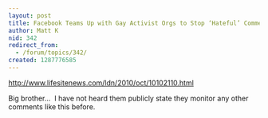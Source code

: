 ```yaml
---
layout: post
title: Facebook Teams Up with Gay Activist Orgs to Stop ‘Hateful’ Comments
author: Matt K
nid: 342
redirect_from:
  - /forum/topics/342/
created: 1287776585
---
```

<p><a href="http://www.lifesitenews.com/ldn/2010/oct/10102110.html">http://www.lifesitenews.com/ldn/2010/oct/10102110.html</a></p>
<p>Big brother...&nbsp; I have not heard them publicly state they monitor any other comments like this before.</p>
